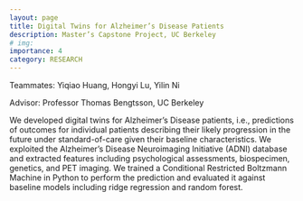 ```yaml
---
layout: page
title: Digital Twins for Alzheimer’s Disease Patients
description: Master’s Capstone Project, UC Berkeley
# img:
importance: 4
category: RESEARCH
---
```


Teammates: Yiqiao Huang, Hongyi Lu, Yilin Ni

Advisor: Professor Thomas Bengtsson, UC Berkeley

We developed digital twins for Alzheimer’s Disease patients, i.e., predictions of outcomes for individual patients describing their likely progression in the future under standard-of-care given their baseline characteristics. We exploited the Alzheimer’s Disease Neuroimaging Initiative (ADNI) database and extracted features including psychological assessments, biospecimen, genetics, and PET imaging. We trained a Conditional Restricted Boltzmann Machine in Python to perform the prediction and evaluated it against baseline models including ridge regression and random forest.